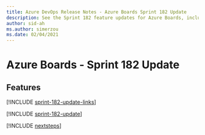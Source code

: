 ```yaml
---
title: Azure DevOps Release Notes - Azure Boards Sprint 182 Update
description: See the Sprint 182 feature updates for Azure Boards, including next steps.
author: sid-ah
ms.author: simerzou
ms.date: 02/04/2021
---
```


# Azure Boards - Sprint 182 Update

## Features

[!INCLUDE [sprint-182-update-links](../includes/boards/sprint-182-update-links.md)]

[!INCLUDE [sprint-182-update](../includes/boards/sprint-182-update.md)]

[!INCLUDE [nextsteps](../includes/nextsteps.md)]
